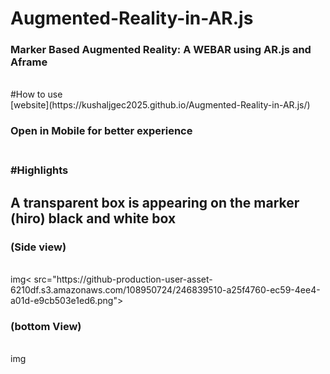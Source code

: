 # Augmented-Reality-in-AR.js
<h3>Marker Based Augmented Reality: A WEBAR using AR.js and Aframe</h3>
<br>
#How to use
<br>
[website](https://kushaljgec2025.github.io/Augmented-Reality-in-AR.js/)
<br>
<h3> Open in Mobile for better experience <h3>
<br>
#Highlights
<h2>A transparent box is appearing on the marker (hiro) black and white box </h2>
<h3>(Side view)</h3>
<br>
img< src="https://github-production-user-asset-6210df.s3.amazonaws.com/108950724/246839510-a25f4760-ec59-4ee4-a01d-e9cb503e1ed6.png">
<br>
<h3>(bottom View)</h3>
<br>
img<src="https://github-production-user-asset-6210df.s3.amazonaws.com/108950724/246839470-d0cde587-7e34-49e2-a569-bbd217f1941f.png">


